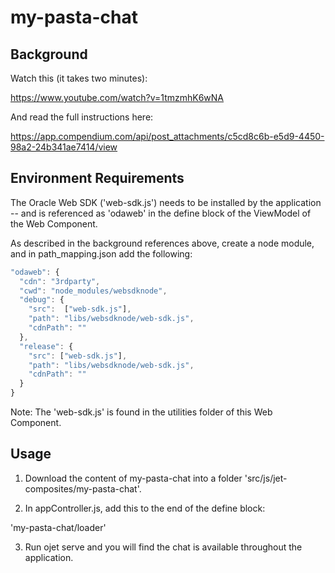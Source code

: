 # my-pasta-chat

## Background

Watch this (it takes two minutes):

https://www.youtube.com/watch?v=1tmzmhK6wNA

And read the full instructions here:

https://app.compendium.com/api/post_attachments/c5cd8c6b-e5d9-4450-98a2-24b341ae7414/view

## Environment Requirements

The Oracle Web SDK ('web-sdk.js') needs to be installed by the application -- and is referenced as 'odaweb' in the define block of the ViewModel of the Web Component.

As described in the background references above, create a node module, and in path_mapping.json add the following:

```javascript
"odaweb": {
  "cdn": "3rdparty",
  "cwd": "node_modules/websdknode",
  "debug": {
    "src":  ["web-sdk.js"],
    "path": "libs/websdknode/web-sdk.js",
    "cdnPath": ""
  },
  "release": {
    "src": ["web-sdk.js"],
    "path": "libs/websdknode/web-sdk.js",
    "cdnPath": ""
  }
}
```

Note: The 'web-sdk.js' is found in the utilities folder of this Web Component.

## Usage

1. Download the content of my-pasta-chat into a folder 'src/js/jet-composites/my-pasta-chat'.

2. In appController.js, add this to the end of the define block:

'my-pasta-chat/loader'

3. Run ojet serve and you will find the chat is available throughout the application.
